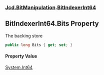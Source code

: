 ### [Jcd.BitManipulation](Jcd.BitManipulation.md 'Jcd.BitManipulation').[BitIndexerInt64](Jcd.BitManipulation.BitIndexerInt64.md 'Jcd.BitManipulation.BitIndexerInt64')

## BitIndexerInt64.Bits Property

The backing store

```csharp
public long Bits { get; set; }
```

#### Property Value

[System.Int64](https://docs.microsoft.com/en-us/dotnet/api/System.Int64 'System.Int64')